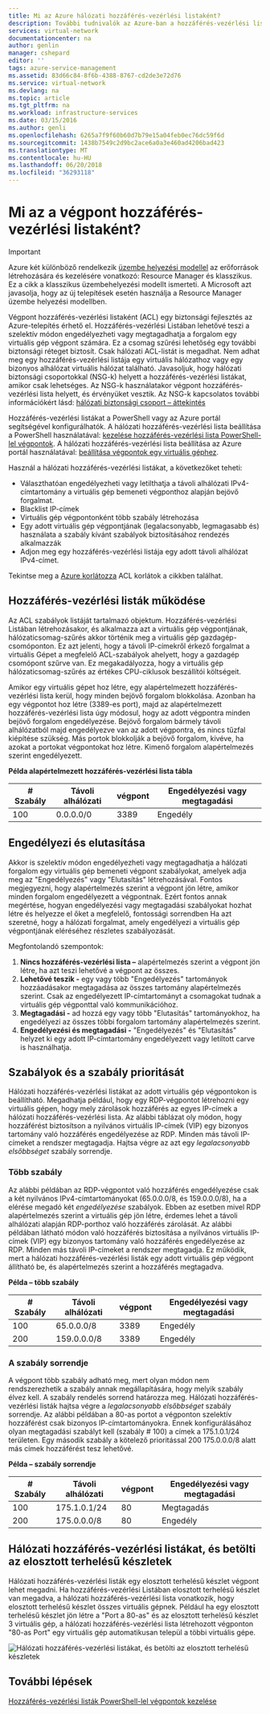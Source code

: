 ```yaml
---
title: Mi az Azure hálózati hozzáférés-vezérlési listaként?
description: További tudnivalók az Azure-ban a hozzáférés-vezérlési listák
services: virtual-network
documentationcenter: na
author: genlin
manager: cshepard
editor: ''
tags: azure-service-management
ms.assetid: 83d66c84-8f6b-4388-8767-cd2de3e72d76
ms.service: virtual-network
ms.devlang: na
ms.topic: article
ms.tgt_pltfrm: na
ms.workload: infrastructure-services
ms.date: 03/15/2016
ms.author: genli
ms.openlocfilehash: 6265a7f9f60b60d7b79e15a04feb0ec76dc59f6d
ms.sourcegitcommit: 1438b7549c2d9bc2ace6a0a3e460ad4206bad423
ms.translationtype: MT
ms.contentlocale: hu-HU
ms.lasthandoff: 06/20/2018
ms.locfileid: "36293118"
---
```

# <a name="what-is-an-endpoint-access-control-list"></a>Mi az a végpont hozzáférés-vezérlési listaként?

> [!IMPORTANT]
> Azure két különböző rendelkezik [üzembe helyezési modellel](../azure-resource-manager/resource-manager-deployment-model.md?toc=%2fazure%2fvirtual-network%2ftoc.json) az erőforrások létrehozására és kezelésére vonatkozó: Resource Manager és klasszikus. Ez a cikk a klasszikus üzembehelyezési modellt ismerteti. A Microsoft azt javasolja, hogy az új telepítések esetén használja a Resource Manager üzembe helyezési modellben. 

Végpont hozzáférés-vezérlési listaként (ACL) egy biztonsági fejlesztés az Azure-telepítés érhető el. Hozzáférés-vezérlési Listában lehetővé teszi a szelektív módon engedélyezheti vagy megtagadhatja a forgalom egy virtuális gép végpont számára. Ez a csomag szűrési lehetőség egy további biztonsági réteget biztosít. Csak hálózati ACL-listát is megadhat. Nem adhat meg egy hozzáférés-vezérlési listája egy virtuális hálózathoz vagy egy bizonyos alhálózat virtuális hálózat található. Javasoljuk, hogy hálózati biztonsági csoportokkal (NSG-k) helyett a hozzáférés-vezérlési listákat, amikor csak lehetséges. Az NSG-k használatakor végpont hozzáférés-vezérlési lista helyett, és érvényüket vesztik. Az NSG-k kapcsolatos további információkért lásd: [hálózati biztonsági csoport – áttekintés](security-overview.md)

Hozzáférés-vezérlési listákat a PowerShell vagy az Azure portál segítségével konfigurálhatók. A hálózati hozzáférés-vezérlési lista beállítása a PowerShell használatával: [kezelése hozzáférés-vezérlési lista PowerShell-lel végpontok](virtual-networks-acl-powershell.md). A hálózati hozzáférés-vezérlési lista beállítása az Azure portál használatával: [beállítása végpontok egy virtuális géphez](../virtual-machines/windows/classic/setup-endpoints.md?toc=%2fazure%2fvirtual-machines%2fwindows%2fclassic%2ftoc.json).

Használ a hálózati hozzáférés-vezérlési listákat, a következőket teheti:

* Választhatóan engedélyezheti vagy letilthatja a távoli alhálózati IPv4-címtartomány a virtuális gép bemeneti végponthoz alapján bejövő forgalmat.
* Blacklist IP-címek
* Virtuális gép végpontonként több szabály létrehozása
* Egy adott virtuális gép végpontjának (legalacsonyabb, legmagasabb és) használata a szabály kívánt szabályok biztosításához rendezés alkalmazzák
* Adjon meg egy hozzáférés-vezérlési listája egy adott távoli alhálózat IPv4-címet.

Tekintse meg a [Azure korlátozza](../azure-subscription-service-limits.md?toc=%2fazure%2fvirtual-network%2ftoc.json#networking-limits) ACL korlátok a cikkben találhat.

## <a name="how-acls-work"></a>Hozzáférés-vezérlési listák működése
Az ACL szabályok listáját tartalmazó objektum. Hozzáférés-vezérlési Listában létrehozásakor, és alkalmazza azt a virtuális gép végpontjának, hálózaticsomag-szűrés akkor történik meg a virtuális gép gazdagép-csomóponton. Ez azt jelenti, hogy a távoli IP-címekről érkező forgalmat a virtuális Gépet a megfelelő ACL-szabályok ahelyett, hogy a gazdagép csomópont szűrve van. Ez megakadályozza, hogy a virtuális gép hálózaticsomag-szűrés az értékes CPU-ciklusok beszállítói költségeit.

Amikor egy virtuális gépet hoz létre, egy alapértelmezett hozzáférés-vezérlési lista kerül, hogy minden bejövő forgalom blokkolása. Azonban ha egy végpontot hoz létre (3389-es port), majd az alapértelmezett hozzáférés-vezérlési lista úgy módosul, hogy az adott végpontra minden bejövő forgalom engedélyezése. Bejövő forgalom bármely távoli alhálózatból majd engedélyezve van az adott végpontra, és nincs tűzfal kiépítése szükség. Más portok blokkolják a bejövő forgalom, kivéve, ha azokat a portokat végpontokat hoz létre. Kimenő forgalom alapértelmezés szerint engedélyezett.

**Példa alapértelmezett hozzáférés-vezérlési lista tábla**

| **# Szabály** | **Távoli alhálózati** | **végpont** | **Engedélyezési vagy megtagadási** |
| --- | --- | --- | --- |
| 100 |0.0.0.0/0 |3389 |Engedély |

## <a name="permit-and-deny"></a>Engedélyezi és elutasítása
Akkor is szelektív módon engedélyezheti vagy megtagadhatja a hálózati forgalom egy virtuális gép bemeneti végpont szabályokat, amelyek adja meg az "Engedélyezés" vagy "Elutasítás" létrehozásával. Fontos megjegyezni, hogy alapértelmezés szerint a végpont jön létre, amikor minden forgalom engedélyezett a végpontnak. Ezért fontos annak megértése, hogyan engedélyezési vagy megtagadási szabályokat hozhat létre és helyezze el őket a megfelelő, fontossági sorrendben Ha azt szeretné, hogy a hálózati forgalmat, amely engedélyezi a virtuális gép végpontjának eléréséhez részletes szabályozását.

Megfontolandó szempontok:

1. **Nincs hozzáférés-vezérlési lista –** alapértelmezés szerint a végpont jön létre, ha azt teszi lehetővé a végpont az összes.
2. **Lehetővé teszik -** egy vagy több "Engedélyezés" tartományok hozzáadásakor megtagadása az összes tartomány alapértelmezés szerint. Csak az engedélyezett IP-címtartományt a csomagokat tudnak a virtuális gép végponttal való kommunikációhoz.
3. **Megtagadási -** ad hozzá egy vagy több "Elutasítás" tartományokhoz, ha engedélyezi az összes többi forgalom tartomány alapértelmezés szerint.
4. **Engedélyezési és megtagadási -** "Engedélyezés" és "Elutasítás" helyzet ki egy adott IP-címtartomány engedélyezett vagy letiltott carve is használhatja.

## <a name="rules-and-rule-precedence"></a>Szabályok és a szabály prioritását
Hálózati hozzáférés-vezérlési listákat az adott virtuális gép végpontokon is beállítható. Megadhatja például, hogy egy RDP-végpontot létrehozni egy virtuális gépen, hogy mely zárolások hozzáférés az egyes IP-címek a hálózati hozzáférés-vezérlési lista. Az alábbi táblázat oly módon, hogy hozzáférést biztosítson a nyilvános virtuális IP-címek (VIP) egy bizonyos tartomány való hozzáférés engedélyezése az RDP. Minden más távoli IP-címeket a rendszer megtagadja. Hajtsa végre az azt egy *legalacsonyabb elsőbbséget* szabály sorrendje.

### <a name="multiple-rules"></a>Több szabály
Az alábbi példában az RDP-végpontot való hozzáférés engedélyezése csak a két nyilvános IPv4-címtartományokat (65.0.0.0/8, és 159.0.0.0/8), ha a elérése megadó két *engedélyezése* szabályok. Ebben az esetben mivel RDP alapértelmezés szerint a virtuális gép jön létre, érdemes lehet a távoli alhálózati alapján RDP-porthoz való hozzáférés zárolását. Az alábbi példában látható módon való hozzáférés biztosítása a nyilvános virtuális IP-címek (VIP) egy bizonyos tartomány való hozzáférés engedélyezése az RDP. Minden más távoli IP-címeket a rendszer megtagadja. Ez működik, mert a hálózati hozzáférés-vezérlési listák egy adott virtuális gép végpont állítható be, és alapértelmezés szerint a hozzáférés megtagadva.

**Példa – több szabály**

| **# Szabály** | **Távoli alhálózati** | **végpont** | **Engedélyezési vagy megtagadási** |
| --- | --- | --- | --- |
| 100 |65.0.0.0/8 |3389 |Engedély |
| 200 |159.0.0.0/8 |3389 |Engedély |

### <a name="rule-order"></a>A szabály sorrendje
A végpont több szabály adható meg, mert olyan módon nem rendszerezhetik a szabály annak megállapítására, hogy melyik szabály élvez kell. A szabály rendelés sorrend határozza meg. Hálózati hozzáférés-vezérlési listák hajtsa végre a *legalacsonyabb elsőbbséget* szabály sorrendje. Az alábbi példában a 80-as portot a végponton szelektív hozzáférést csak bizonyos IP-címtartományokra. Ennek konfigurálásához olyan megtagadási szabályt kell (szabály \# 100) a címek a 175.1.0.1/24 területen. Egy második szabály a kötelező prioritással 200 175.0.0.0/8 alatt más címek hozzáférést tesz lehetővé.

**Példa – szabály sorrendje**

| **# Szabály** | **Távoli alhálózati** | **végpont** | **Engedélyezési vagy megtagadási** |
| --- | --- | --- | --- |
| 100 |175.1.0.1/24 |80 |Megtagadás |
| 200 |175.0.0.0/8 |80 |Engedély |

## <a name="network-acls-and-load-balanced-sets"></a>Hálózati hozzáférés-vezérlési listákat, és betölti az elosztott terhelésű készletek
Hálózati hozzáférés-vezérlési listák egy elosztott terhelésű készlet végpont lehet megadni. Ha hozzáférés-vezérlési Listában elosztott terhelésű készlet van megadva, a hálózati hozzáférés-vezérlési lista vonatkozik, hogy elosztott terhelésű készlet összes virtuális gépnek. Például ha egy elosztott terhelésű készlet jön létre a "Port a 80-as" és az elosztott terhelésű készlet 3 virtuális gép, a hálózati hozzáférés-vezérlési lista létrehozott végponton "80-as Port" egy virtuális gép automatikusan települ a többi virtuális gépe.

![Hálózati hozzáférés-vezérlési listákat, és betölti az elosztott terhelésű készletek](./media/virtual-networks-acl/IC674733.png)

## <a name="next-steps"></a>További lépések
[Hozzáférés-vezérlési listák PowerShell-lel végpontok kezelése](virtual-networks-acl-powershell.md)

